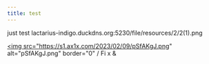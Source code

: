 ```yaml
---
title: test
---
```


just test lactarius-indigo.duckdns.org:5230/file/resources/2/2(1).png

<a href="https://imgse.com/i/pSfAKgJ"><img src="https://s1.ax1x.com/2023/02/09/pSfAKgJ.png" alt="pSfAKgJ.png" border="0" / Fi x &
